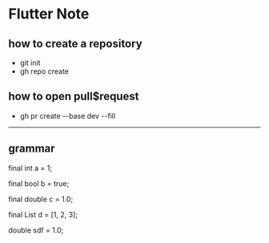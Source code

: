 # Flutter Note
## how to create a repository
- git init
- gh repo create
## how to open pull$request
- gh pr create --base dev --fill
---
## grammar
 final int a = 1;


 final bool b = true;


  final double c = 1.0;


  final List<int> d = [1, 2, 3];


  double sdf = 1.0;